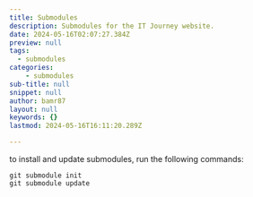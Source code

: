 ```yaml
---
title: Submodules
description: Submodules for the IT Journey website.
date: 2024-05-16T02:07:27.384Z
preview: null
tags:
  - submodules
categories:
    - submodules
sub-title: null
snippet: null
author: bamr87
layout: null
keywords: {}
lastmod: 2024-05-16T16:11:20.289Z

---
```


to install and update submodules, run the following commands:

```shell
git submodule init
git submodule update
```
